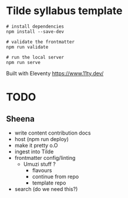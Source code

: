 # Tilde syllabus template

```
# install dependencies
npm install --save-dev

# validate the frontmatter
npm run validate

# run the local server
npm run serve
```

Built with Eleventy https://www.11ty.dev/

# TODO

## Sheena

- write content contribution docs
- host (npm run deploy)
- make it pretty o.O
- ingest into Tilde
- frontmatter config/linting
  - Umuzi stuff ?
    - flavours
    - continue from repo
    - template repo
- search (do we need this?)
